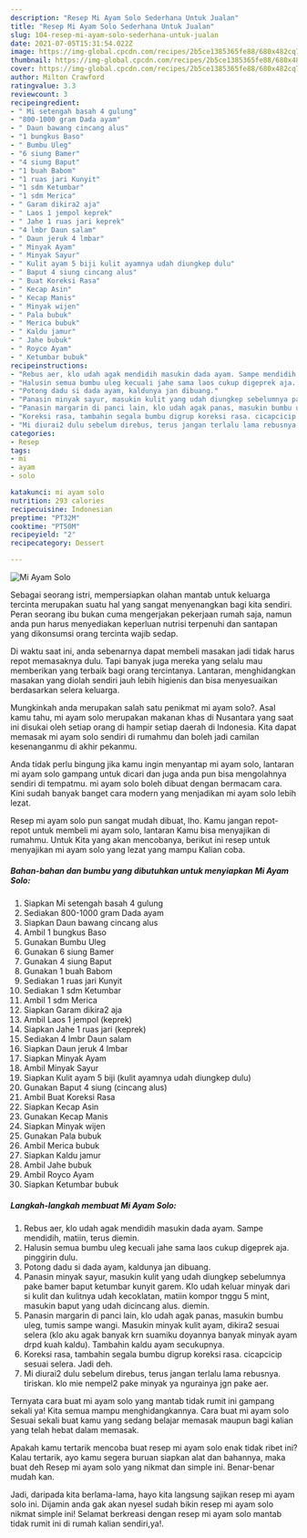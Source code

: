 ```yaml
---
description: "Resep Mi Ayam Solo Sederhana Untuk Jualan"
title: "Resep Mi Ayam Solo Sederhana Untuk Jualan"
slug: 104-resep-mi-ayam-solo-sederhana-untuk-jualan
date: 2021-07-05T15:31:54.022Z
image: https://img-global.cpcdn.com/recipes/2b5ce1385365fe88/680x482cq70/mi-ayam-solo-foto-resep-utama.jpg
thumbnail: https://img-global.cpcdn.com/recipes/2b5ce1385365fe88/680x482cq70/mi-ayam-solo-foto-resep-utama.jpg
cover: https://img-global.cpcdn.com/recipes/2b5ce1385365fe88/680x482cq70/mi-ayam-solo-foto-resep-utama.jpg
author: Milton Crawford
ratingvalue: 3.3
reviewcount: 3
recipeingredient:
- " Mi setengah basah 4 gulung"
- "800-1000 gram Dada ayam"
- " Daun bawang cincang alus"
- "1 bungkus Baso"
- " Bumbu Uleg"
- "6 siung Bamer"
- "4 siung Baput"
- "1 buah Babom"
- "1 ruas jari Kunyit"
- "1 sdm Ketumbar"
- "1 sdm Merica"
- " Garam dikira2 aja"
- " Laos 1 jempol keprek"
- " Jahe 1 ruas jari keprek"
- "4 lmbr Daun salam"
- " Daun jeruk 4 lmbar"
- " Minyak Ayam"
- " Minyak Sayur"
- " Kulit ayam 5 biji kulit ayamnya udah diungkep dulu"
- " Baput 4 siung cincang alus"
- " Buat Koreksi Rasa"
- " Kecap Asin"
- " Kecap Manis"
- " Minyak wijen"
- " Pala bubuk"
- " Merica bubuk"
- " Kaldu jamur"
- " Jahe bubuk"
- " Royco Ayam"
- " Ketumbar bubuk"
recipeinstructions:
- "Rebus aer, klo udah agak mendidih masukin dada ayam. Sampe mendidih, matiin, terus diemin."
- "Halusin semua bumbu uleg kecuali jahe sama laos cukup digeprek aja. pinggirin dulu."
- "Potong dadu si dada ayam, kaldunya jan dibuang."
- "Panasin minyak sayur, masukin kulit yang udah diungkep sebelumnya pake bamer baput ketumbar kunyit garem. Klo udah keluar minyak dari si kulit dan kulitnya udah kecoklatan, matiin kompor tnggu 5 mint, masukin baput yang udah dicincang alus. diemin."
- "Panasin margarin di panci lain, klo udah agak panas, masukin bumbu uleg, tumis sampe wangi. Masukin minyak kulit ayam, dikira2 sesuai selera (klo aku agak banyak krn suamiku doyannya banyak minyak ayam drpd kuah kaldu). Tambahin kaldu ayam secukupnya."
- "Koreksi rasa, tambahin segala bumbu digrup koreksi rasa. cicapcicip sesuai selera. Jadi deh."
- "Mi diurai2 dulu sebelum direbus, terus jangan terlalu lama rebusnya. tiriskan. klo mie nempel2 pake minyak ya ngurainya jgn pake aer."
categories:
- Resep
tags:
- mi
- ayam
- solo

katakunci: mi ayam solo 
nutrition: 293 calories
recipecuisine: Indonesian
preptime: "PT32M"
cooktime: "PT50M"
recipeyield: "2"
recipecategory: Dessert

---
```



![Mi Ayam Solo](https://img-global.cpcdn.com/recipes/2b5ce1385365fe88/680x482cq70/mi-ayam-solo-foto-resep-utama.jpg)

Sebagai seorang istri, mempersiapkan olahan mantab untuk keluarga tercinta merupakan suatu hal yang sangat menyenangkan bagi kita sendiri. Peran seorang ibu bukan cuma mengerjakan pekerjaan rumah saja, namun anda pun harus menyediakan keperluan nutrisi terpenuhi dan santapan yang dikonsumsi orang tercinta wajib sedap.

Di waktu  saat ini, anda sebenarnya dapat membeli masakan jadi tidak harus repot memasaknya dulu. Tapi banyak juga mereka yang selalu mau memberikan yang terbaik bagi orang tercintanya. Lantaran, menghidangkan masakan yang diolah sendiri jauh lebih higienis dan bisa menyesuaikan berdasarkan selera keluarga. 



Mungkinkah anda merupakan salah satu penikmat mi ayam solo?. Asal kamu tahu, mi ayam solo merupakan makanan khas di Nusantara yang saat ini disukai oleh setiap orang di hampir setiap daerah di Indonesia. Kita dapat memasak mi ayam solo sendiri di rumahmu dan boleh jadi camilan kesenanganmu di akhir pekanmu.

Anda tidak perlu bingung jika kamu ingin menyantap mi ayam solo, lantaran mi ayam solo gampang untuk dicari dan juga anda pun bisa mengolahnya sendiri di tempatmu. mi ayam solo boleh dibuat dengan bermacam cara. Kini sudah banyak banget cara modern yang menjadikan mi ayam solo lebih lezat.

Resep mi ayam solo pun sangat mudah dibuat, lho. Kamu jangan repot-repot untuk membeli mi ayam solo, lantaran Kamu bisa menyajikan di rumahmu. Untuk Kita yang akan mencobanya, berikut ini resep untuk menyajikan mi ayam solo yang lezat yang mampu Kalian coba.

<!--inarticleads1-->

##### Bahan-bahan dan bumbu yang dibutuhkan untuk menyiapkan Mi Ayam Solo:

1. Siapkan  Mi setengah basah 4 gulung
1. Sediakan 800-1000 gram Dada ayam
1. Siapkan  Daun bawang cincang alus
1. Ambil 1 bungkus Baso
1. Gunakan  Bumbu Uleg
1. Gunakan 6 siung Bamer
1. Gunakan 4 siung Baput
1. Gunakan 1 buah Babom
1. Sediakan 1 ruas jari Kunyit
1. Sediakan 1 sdm Ketumbar
1. Ambil 1 sdm Merica
1. Siapkan  Garam dikira2 aja
1. Ambil  Laos 1 jempol (keprek)
1. Siapkan  Jahe 1 ruas jari (keprek)
1. Sediakan 4 lmbr Daun salam
1. Siapkan  Daun jeruk 4 lmbar
1. Siapkan  Minyak Ayam
1. Ambil  Minyak Sayur
1. Siapkan  Kulit ayam 5 biji (kulit ayamnya udah diungkep dulu)
1. Gunakan  Baput 4 siung (cincang alus)
1. Ambil  Buat Koreksi Rasa
1. Siapkan  Kecap Asin
1. Gunakan  Kecap Manis
1. Siapkan  Minyak wijen
1. Gunakan  Pala bubuk
1. Ambil  Merica bubuk
1. Siapkan  Kaldu jamur
1. Ambil  Jahe bubuk
1. Ambil  Royco Ayam
1. Siapkan  Ketumbar bubuk




<!--inarticleads2-->

##### Langkah-langkah membuat Mi Ayam Solo:

1. Rebus aer, klo udah agak mendidih masukin dada ayam. Sampe mendidih, matiin, terus diemin.
1. Halusin semua bumbu uleg kecuali jahe sama laos cukup digeprek aja. pinggirin dulu.
1. Potong dadu si dada ayam, kaldunya jan dibuang.
1. Panasin minyak sayur, masukin kulit yang udah diungkep sebelumnya pake bamer baput ketumbar kunyit garem. Klo udah keluar minyak dari si kulit dan kulitnya udah kecoklatan, matiin kompor tnggu 5 mint, masukin baput yang udah dicincang alus. diemin.
1. Panasin margarin di panci lain, klo udah agak panas, masukin bumbu uleg, tumis sampe wangi. Masukin minyak kulit ayam, dikira2 sesuai selera (klo aku agak banyak krn suamiku doyannya banyak minyak ayam drpd kuah kaldu). Tambahin kaldu ayam secukupnya.
1. Koreksi rasa, tambahin segala bumbu digrup koreksi rasa. cicapcicip sesuai selera. Jadi deh.
1. Mi diurai2 dulu sebelum direbus, terus jangan terlalu lama rebusnya. tiriskan. klo mie nempel2 pake minyak ya ngurainya jgn pake aer.




Ternyata cara buat mi ayam solo yang mantab tidak rumit ini gampang sekali ya! Kita semua mampu menghidangkannya. Cara buat mi ayam solo Sesuai sekali buat kamu yang sedang belajar memasak maupun bagi kalian yang telah hebat dalam memasak.

Apakah kamu tertarik mencoba buat resep mi ayam solo enak tidak ribet ini? Kalau tertarik, ayo kamu segera buruan siapkan alat dan bahannya, maka buat deh Resep mi ayam solo yang nikmat dan simple ini. Benar-benar mudah kan. 

Jadi, daripada kita berlama-lama, hayo kita langsung sajikan resep mi ayam solo ini. Dijamin anda gak akan nyesel sudah bikin resep mi ayam solo nikmat simple ini! Selamat berkreasi dengan resep mi ayam solo mantab tidak rumit ini di rumah kalian sendiri,ya!.

